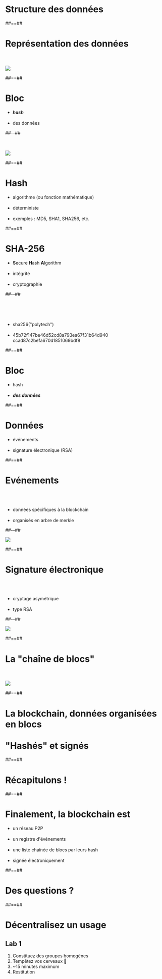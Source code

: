 <!-- .slide: class="transition" -->
# Structure des données

##==##

<!-- .slide: class="full-center" -->

# Représentation des données

<br><br>
![](./assets/images/02-data/chain.svg)

##==##

<!-- .slide: class="two-column" -->

# Bloc

- _**hash**_
<br><br>
- des données

##--##

<br><br>
![](./assets/images/02-data/block.svg)

##==##

<!-- .slide -->

# Hash

- algorithme (ou fonction mathématique)
<br><br>
- déterministe
<br><br>
- exemples : MD5, SHA1, SHA256, etc.

##==##

<!-- .slide: class="two-column" -->

# SHA-256

- **S**ecure **H**ash **A**lgorithm
<br><br>
- intégrité
<br><br>
- cryptographie

##--##

<br><br><br>
- sha256("polytech")
<br><br>
- 45b72f147be46d52cd8a793ea67f31b64d940<br>ccad87c2befa670d1851069bdf8

##==##

# Bloc

- hash
<br><br>
- _**des données**_

##==##

# Données

- événements
<br><br>
- signature électronique (RSA)

##==##

<!-- .slide: class="two-column" -->

# Evénements

<br><br>
- données spécifiques à la blockchain
<br><br>
- organisés en arbre de merkle

##--##

![](./assets/images/02-data/merkle-tree.svg)

##==##

<!-- .slide: class="two-column" -->

# Signature électronique

<br><br>
- cryptage asymétrique
<br><br>
- type RSA

##--##

![](./assets/images/02-data/rsa.svg)

##==##

<!-- .slide: class="full-center" -->

# La "chaîne de blocs"

<br><br>
![](./assets/images/02-data/chain-linked.svg)

##==##

<!-- .slide: class="transition bg-white" -->

# La blockchain, données organisées en blocs <br><br> "Hashés" et signés

##==##

<!-- .slide: class="transition" -->

# Récapitulons !

##==##

# Finalement, la blockchain est

- un réseau P2P
<br><br>
- un registre d'événements
<br><br>
- une liste chaînée de blocs par leurs hash
<br><br>
- signée électroniquement

##==##

<!-- .slide: class="transition blue" -->

# Des questions ?

##==##

<!-- .slide: class="exercice" -->

# Décentralisez un usage

## Lab 1

1. Constituez des groupes homogènes
1. Tempêtez vos cerveaux 🤯
1. ~15 minutes maximum
1. Restitution